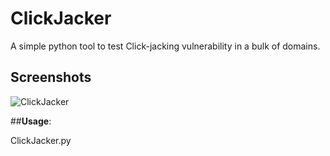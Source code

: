 # ClickJacker
A simple python tool to test Click-jacking vulnerability in a bulk of domains.


## **Screenshots**

![ClickJacker](
https://1.bp.blogspot.com/-bKjir1VPdFI/XTX-fPdFigI/AAAAAAAAAjw/3_KexpSQeCMQJmaSiaG501BVMwsK-TN0wCK4BGAYYCw/s1600/12.PNG)


##**Usage**:

ClickJacker.py


